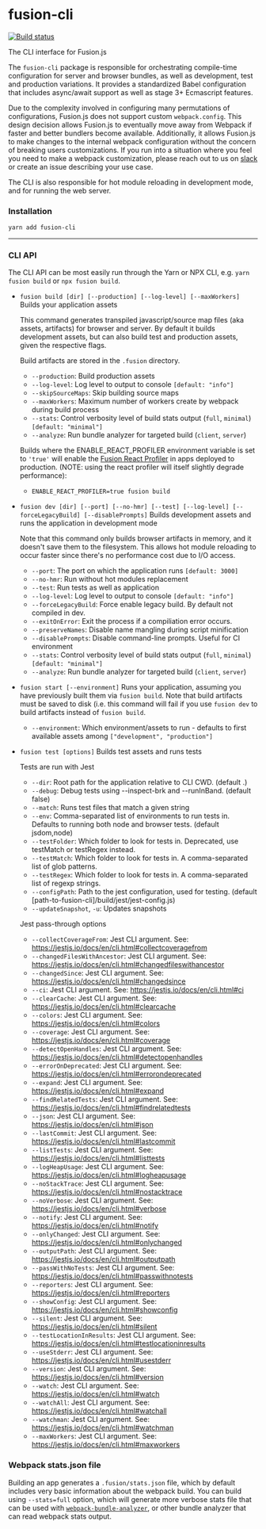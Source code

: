 # fusion-cli

[![Build status](https://badge.buildkite.com/7a82192275779f6a8ba81f7d4a1b0d294256838faa1dfdf080.svg?branch=master)](https://buildkite.com/uberopensource/fusionjs)

The CLI interface for Fusion.js

The `fusion-cli` package is responsible for orchestrating compile-time configuration for server and browser bundles, as well as development, test and production variations. It provides a standardized Babel configuration that includes async/await support as well as stage 3+ Ecmascript features.

Due to the complexity involved in configuring many permutations of configurations, Fusion.js does not support custom `webpack.config`. This design decision allows Fusion.js to eventually move away from Webpack if faster and better bundlers become available. Additionally, it allows Fusion.js to make changes to the internal webpack configuration without the concern of breaking users customizations. If you run into a situation where you feel you need to make a webpack customization, please reach out to us on [slack](https://join.slack.com/t/fusionjs/shared_invite/enQtMzk3NjM0MTg0MTI4LWJhNzVjYjk5ZDVlYWIxZWViMjA3YzE5OTc4YWZkNzBkZmNkYmJkMDYyOGEzODEwMzRmMWExMzc1NDIzMmY2NDQ) or create an issue describing your use case.

The CLI is also responsible for hot module reloading in development mode, and for running the web server.

### Installation

```sh
yarn add fusion-cli
```

---

### CLI API

The CLI API can be most easily run through the Yarn or NPX CLI, e.g. `yarn fusion build` or `npx fusion build`.

- `fusion build [dir] [--production] [--log-level] [--maxWorkers]`
  Builds your application assets

  This command generates transpiled javascript/source map files (aka assets, artifacts) for browser and server. By default it builds development assets, but can also build test and production assets, given the respective flags.

  Build artifacts are stored in the `.fusion` directory.

  - `--production`: Build production assets
  - `--log-level`: Log level to output to console `[default: "info"]`
  - `--skipSourceMaps`: Skip building source maps
  - `--maxWorkers`: Maximum number of workers create by webpack during build process
  - `--stats`: Control verbosity level of build stats output (`full`, `minimal`) `[default: "minimal"]`
  - `--analyze`: Run bundle analyzer for targeted build (`client`, `server`)

  Builds where the ENABLE_REACT_PROFILER environment variable is set to `'true'` will enable the [Fusion React Profiler](https://reactjs.org/blog/2018/09/10/introducing-the-react-profiler.html) in apps deployed to production. (NOTE: using the react profiler will itself slightly degrade performance):

  - `ENABLE_REACT_PROFILER=true fusion build`

- `fusion dev [dir] [--port] [--no-hmr] [--test] [--log-level] [--forceLegacyBuild] [--disablePrompts]`
  Builds development assets and runs the application in development mode

  Note that this command only builds browser artifacts in memory, and it doesn't save them to the filesystem. This allows hot module reloading to occur faster since there's no performance cost due to I/O access.

  - `--port`: The port on which the application runs `[default: 3000]`
  - `--no-hmr`: Run without hot modules replacement
  - `--test`: Run tests as well as application
  - `--log-level`: Log level to output to console `[default: "info"]`
  - `--forceLegacyBuild`: Force enable legacy build. By default not compiled in dev.
  - `--exitOnError`: Exit the process if a compiliation error occurs.
  - `--preserveNames`: Disable name mangling during script minification
  - `--disablePrompts`: Disable command-line prompts. Useful for CI environment
  - `--stats`: Control verbosity level of build stats output (`full`, `minimal`) `[default: "minimal"]`
  - `--analyze`: Run bundle analyzer for targeted build (`client`, `server`)

- `fusion start [--environment]`
  Runs your application, assuming you have previously built them via `fusion build`. Note that build artifacts must be saved to disk (i.e. this command will fail if you use `fusion dev` to build artifacts instead of `fusion build`.

  - `--environment`: Which environment/assets to run - defaults to first available assets among `["development", "production"]`

- `fusion test [options]`
  Builds test assets and runs tests

  Tests are run with Jest

  - `--dir`: Root path for the application relative to CLI CWD. (default .)
  - `--debug`: Debug tests using --inspect-brk and --runInBand. (default false)
  - `--match`: Runs test files that match a given string
  - `--env`: Comma-separated list of environments to run tests in. Defaults to running both node and browser tests. (default jsdom,node)
  - `--testFolder`: Which folder to look for tests in. Deprecated, use testMatch or testRegex instead.
  - `--testMatch`: Which folder to look for tests in. A comma-separated list of glob patterns.
  - `--testRegex`: Which folder to look for tests in. A comma-separated list of regexp strings.
  - `--configPath`: Path to the jest configuration, used for testing. (default [path-to-fusion-cli]/build/jest/jest-config.js)
  - `--updateSnapshot`, `-u`: Updates snapshots

  Jest pass-through options

  - `--collectCoverageFrom`: Jest CLI argument. See: https://jestjs.io/docs/en/cli.html#collectcoveragefrom
  - `--changedFilesWithAncestor`: Jest CLI argument. See: https://jestjs.io/docs/en/cli.html#changedfileswithancestor
  - `--changedSince`: Jest CLI argument. See: https://jestjs.io/docs/en/cli.html#changedsince
  - `--ci`: Jest CLI argument. See: https://jestjs.io/docs/en/cli.html#ci
  - `--clearCache`: Jest CLI argument. See: https://jestjs.io/docs/en/cli.html#clearcache
  - `--colors`: Jest CLI argument. See: https://jestjs.io/docs/en/cli.html#colors
  - `--coverage`: Jest CLI argument. See: https://jestjs.io/docs/en/cli.html#coverage
  - `--detectOpenHandles`: Jest CLI argument. See: https://jestjs.io/docs/en/cli.html#detectopenhandles
  - `--errorOnDeprecated`: Jest CLI argument. See: https://jestjs.io/docs/en/cli.html#errorondeprecated
  - `--expand`: Jest CLI argument. See: https://jestjs.io/docs/en/cli.html#expand
  - `--findRelatedTests`: Jest CLI argument. See: https://jestjs.io/docs/en/cli.html#findrelatedtests
  - `--json`: Jest CLI argument. See: https://jestjs.io/docs/en/cli.html#json
  - `--lastCommit`: Jest CLI argument. See: https://jestjs.io/docs/en/cli.html#lastcommit
  - `--listTests`: Jest CLI argument. See: https://jestjs.io/docs/en/cli.html#listtests
  - `--logHeapUsage`: Jest CLI argument. See: https://jestjs.io/docs/en/cli.html#logheapusage
  - `--noStackTrace`: Jest CLI argument. See: https://jestjs.io/docs/en/cli.html#nostacktrace
  - `--noVerbose`: Jest CLI argument. See: https://jestjs.io/docs/en/cli.html#verbose
  - `--notify`: Jest CLI argument. See: https://jestjs.io/docs/en/cli.html#notify
  - `--onlyChanged`: Jest CLI argument. See: https://jestjs.io/docs/en/cli.html#onlychanged
  - `--outputPath`: Jest CLI argument. See: https://jestjs.io/docs/en/cli.html#outputpath
  - `--passWithNoTests`: Jest CLI argument. See: https://jestjs.io/docs/en/cli.html#passwithnotests
  - `--reporters`: Jest CLI argument. See: https://jestjs.io/docs/en/cli.html#reporters
  - `--showConfig`: Jest CLI argument. See: https://jestjs.io/docs/en/cli.html#showconfig
  - `--silent`: Jest CLI argument. See: https://jestjs.io/docs/en/cli.html#silent
  - `--testLocationInResults`: Jest CLI argument. See: https://jestjs.io/docs/en/cli.html#testlocationinresults
  - `--useStderr`: Jest CLI argument. See: https://jestjs.io/docs/en/cli.html#usestderr
  - `--version`: Jest CLI argument. See: https://jestjs.io/docs/en/cli.html#version
  - `--watch`: Jest CLI argument. See: https://jestjs.io/docs/en/cli.html#watch
  - `--watchAll`: Jest CLI argument. See: https://jestjs.io/docs/en/cli.html#watchall
  - `--watchman`: Jest CLI argument. See: https://jestjs.io/docs/en/cli.html#watchman
  - `--maxWorkers`: Jest CLI argument. See: https://jestjs.io/docs/en/cli.html#maxworkers

### Webpack stats.json file

Building an app generates a `.fusion/stats.json` file, which by default includes very basic information about the webpack build. You can build using `--stats=full` option, which will generate more verbose stats file that can be used with [`webpack-bundle-analyzer`](https://www.npmjs.com/package/webpack-bundle-analyzer), or other bundle analyzer that can read webpack stats output.
